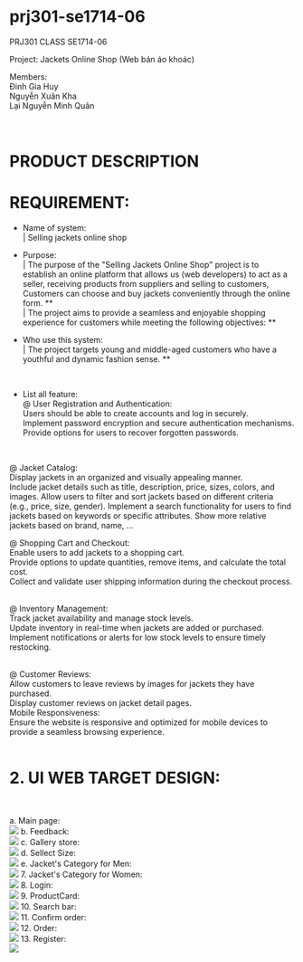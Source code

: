# prj301-se1714-06

PRJ301 CLASS SE1714-06

Project: Jackets Online Shop (Web bán áo khoác) <br>

Members: <br>
Đinh Gia Huy <br>
Nguyễn Xuân Kha <br>
Lại Nguyễn Minh Quân <br>
		<br></br>

# PRODUCT DESCRIPTION

# REQUIREMENT: <br>
* Name of system: <br>
|  Selling jackets online shop

* Purpose: <br>
|  The purpose of the "Selling Jackets Online Shop" project is to establish an online platform that allows us (web developers) to act as a seller, receiving products from suppliers and selling to customers, Customers can choose and buy jackets conveniently through the online form. ** <br>
|  The project aims to provide a seamless and enjoyable shopping experience for customers while meeting the following objectives: ** <br>
* Who use this system: <br>
|  The project targets young and middle-aged customers who have a youthful and dynamic fashion sense. **
<br>

* List all feature: <br>
 @ User Registration and Authentication:  <br>
    Users should be able to create accounts and log in securely.  <br>
    Implement password encryption and secure authentication mechanisms.  <br>
    Provide options for users to recover forgotten passwords.  <br>
<br>

 @ Jacket Catalog: <br>
    Display jackets in an organized and visually appealing manner. <br>
    Include jacket details such as title, description, price, sizes, colors, and images.
    Allow users to filter and sort jackets based on different criteria (e.g., price, size, gender).
    Implement a search functionality for users to find jackets based on keywords or specific attributes.
    Show more relative jackets based on brand, name, …
<br>

 @ Shopping Cart and Checkout:  <br>
    Enable users to add jackets to a shopping cart. <br>
    Provide options to update quantities, remove items, and calculate the total cost.  <br>
    Collect and validate user shipping information during the checkout process.  <br>
<br>

 @ Inventory Management:  <br>
    Track jacket availability and manage stock levels.  <br>
    Update inventory in real-time when jackets are added or purchased.  <br>
    Implement notifications or alerts for low stock levels to ensure timely restocking.  <br>
<br>

 @ Customer Reviews:  <br>
    Allow customers to leave reviews by images for jackets they have purchased.  <br>
    Display customer reviews on jacket detail pages.  <br>
    Mobile Responsiveness:  <br>
    Ensure the website is responsive and optimized for mobile devices to provide a seamless browsing experience.  <br>
<br>

# 2. UI WEB TARGET DESIGN:
<br>

a.	 Main page:<br>
<img src="./GUI assignment/Base.png">
b.   Feedback:<br>
<img src="./GUI assignment/Feedback - xem xét thay đổi cần thêm feedback detail card.png">
c.   Gallery store:<br>
<img src="./GUI assignment/Gallery - cần thêm 1 bản có sản phẩm để cho thầy thấy.png">
d.   Sellect Size:<br>
<img src="./GUI assignment/Gợi ý chọn size.png">
e.   Jacket's Category for Men:<br>
<img src="./GUI assignment/Jacket's Category - Jackets for men.png">
7.   Jacket's Category for Women:<br>
<img src="./GUI assignment/Jacket's Category - Jackets for women.png">
8.   Login:<br>
<img src="./GUI assignment/Login.png">
9.   ProductCard:<br>
<img src="./GUI assignment/ProductCard details.png">
10.  Search bar:<br>
<img src="./GUI assignment/SearchBar.png">
11.  Confirm order:<br>
<img src="./GUI assignment/confirm order.png">
12. Order:<br>
<img src="./GUI assignment/order.png">
13. Register:<br>
<img src="./GUI assignment/register.png">
